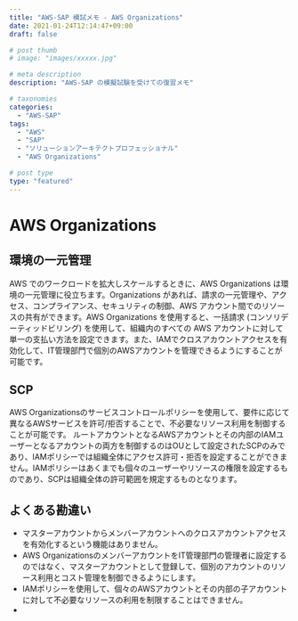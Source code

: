 ```yaml
---
title: "AWS-SAP 模試メモ - AWS Organizations"
date: 2021-01-24T12:14:47+09:00
draft: false

# post thumb
# image: "images/xxxxx.jpg"

# meta description
description: "AWS-SAP の模擬試験を受けての復習メモ"

# taxonomies
categories:
  - "AWS-SAP"
tags:
  - "AWS"
  - "SAP"
  - "ソリューションアーキテクトプロフェッショナル"
  - "AWS Organizations"

# post type
type: "featured"
---
```


# AWS Organizations

## 環境の一元管理
AWS でのワークロードを拡大しスケールするときに、AWS Organizations は環境の一元管理に役立ちます。Organizations があれば、請求の一元管理や、アクセス、コンプライアンス、セキュリティの制御、AWS アカウント間でのリソースの共有ができます。AWS Organizations を使用すると、一括請求 (コンソリデーティッドビリング) を使用して、組織内のすべての AWS アカウントに対して単一の支払い方法を設定できます。また、IAMでクロスアカウントアクセスを有効化して、IT管理部門で個別のAWSアカウントを管理できるようにすることが可能です。 


## SCP
AWS Organizationsのサービスコントロールポリシーを使用して、要件に応じて異なるAWSサービスを許可/拒否することで、不必要なリソース利用を制御することが可能です。 ルートアカウントとなるAWSアカウントとその内部のIAMユーザーとなるアカウントの両方を制御するのはOUとして設定されたSCPのみであり、IAMポリシーでは組織全体にアクセス許可・拒否を設定することができません。IAMポリシーはあくまでも個々のユーザーやリソースの権限を設定するものであり、SCPは組織全体の許可範囲を規定するものとなります。


## よくある勘違い
 
- マスターアカウントからメンバーアカウントへのクロスアカウントアクセスを有効化するという機能はありません。 
- AWS OrganizationsのメンバーアカウントをIT管理部門の管理者に設定するのではなく、マスターアカウントとして登録して、個別のアカウントのリソース利用とコスト管理を制御できるようにします。   
- IAMポリシーを使用して、個々のAWSアカウントとその内部の子アカウントに対して不必要なリソースの利用を制限することはできません。
- 